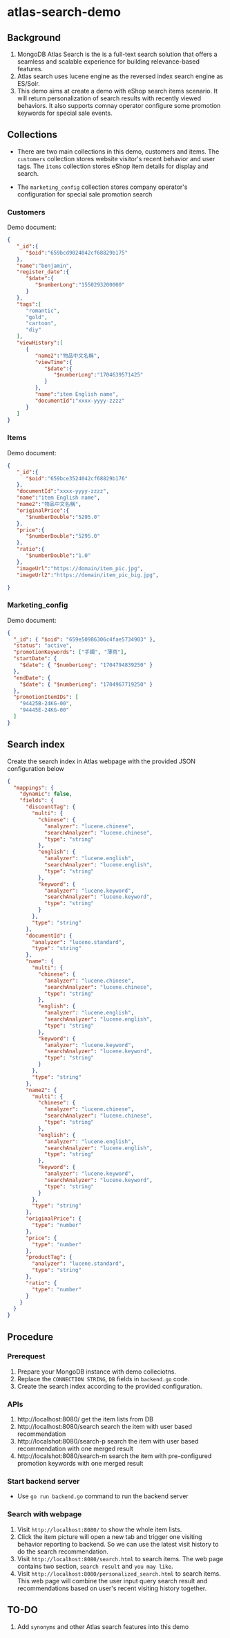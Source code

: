 # atlas-search-demo

## Background
1. MongoDB Atlas Search is the is a full-text search solution that offers a seamless and scalable experience for building relevance-based features.
2. Atlas search uses lucene engine as the reversed index search engine as ES/Solr.
3. This demo aims at create a demo with eShop search items scenario. It will return personalization of search results with recently viewed behaviors. It also supports comnay operator configure some promotion keywords for special sale events.  

## Collections 
* There are two main collections in this demo, customers and items. The `customers` collection stores website visitor's recent behavior and user tags. The `items` collection stores eShop item details for display and search.  

* The `marketing_config` collection stores company operator's configuration for special sale promotion search 
### Customers
Demo document:
```json
{
   "_id":{
      "$oid":"659bcd9024042cf68829b175"
   },
   "name":"benjamin",
   "register_date":{
      "$date":{
         "$numberLong":"1550293200000"
      }
   },
   "tags":[
      "romantic",
      "gold",
      "cartoon",
      "diy"
   ],
   "viewHistory":[
      {
         "name2":"物品中文名稱",
         "viewTime":{
            "$date":{
               "$numberLong":"1704639571425"
            }
         },
         "name":"item English name",
         "documentId":"xxxx-yyyy-zzzz"
      }
   ]
}
```

### Items 
Demo document:
```json
{
   "_id":{
      "$oid":"659bce3524042cf68829b176"
   },
   "documentId":"xxxx-yyyy-zzzz",
   "name":"item English name",
   "name2":"物品中文名稱",
   "originalPrice":{
      "$numberDouble":"5295.0"
   },
   "price":{
      "$numberDouble":"5295.0"
   },
   "ratio":{
      "$numberDouble":"1.0"
   },
   "imageUrl":"https://domain/item_pic.jpg",
   "imageUrl2":"https://domain/item_pic_big.jpg",

}
```


### Marketing_config 
Demo document:

```json
{
  "_id": { "$oid": "659e50986306c4fae5734903" },
  "status": "active",
  "promotionKeywords": ["手鐲", "薄荷"],
  "startDate": {
    "$date": { "$numberLong": "1704794839250" }
  },
  "endDate": {
    "$date": { "$numberLong": "1704967719250" }
  },
  "promotionItemIDs": [
    "94425B-24KG-00",
    "94445E-24KG-00"
  ]
}
```


## Search index 
Create the search index in Atlas webpage with the provided JSON configuration below

```json
{
  "mappings": {
    "dynamic": false,
    "fields": {
      "discountTag": {
        "multi": {
          "chinese": {
            "analyzer": "lucene.chinese",
            "searchAnalyzer": "lucene.chinese",
            "type": "string"
          },
          "english": {
            "analyzer": "lucene.english",
            "searchAnalyzer": "lucene.english",
            "type": "string"
          },
          "keyword": {
            "analyzer": "lucene.keyword",
            "searchAnalyzer": "lucene.keyword",
            "type": "string"
          }
        },
        "type": "string"
      },
      "documentId": {
        "analyzer": "lucene.standard",
        "type": "string"
      },
      "name": {
        "multi": {
          "chinese": {
            "analyzer": "lucene.chinese",
            "searchAnalyzer": "lucene.chinese",
            "type": "string"
          },
          "english": {
            "analyzer": "lucene.english",
            "searchAnalyzer": "lucene.english",
            "type": "string"
          },
          "keyword": {
            "analyzer": "lucene.keyword",
            "searchAnalyzer": "lucene.keyword",
            "type": "string"
          }
        },
        "type": "string"
      },
      "name2": {
        "multi": {
          "chinese": {
            "analyzer": "lucene.chinese",
            "searchAnalyzer": "lucene.chinese",
            "type": "string"
          },
          "english": {
            "analyzer": "lucene.english",
            "searchAnalyzer": "lucene.english",
            "type": "string"
          },
          "keyword": {
            "analyzer": "lucene.keyword",
            "searchAnalyzer": "lucene.keyword",
            "type": "string"
          }
        },
        "type": "string"
      },
      "originalPrice": {
        "type": "number"
      },
      "price": {
        "type": "number"
      },
      "productTag": {
        "analyzer": "lucene.standard",
        "type": "string"
      },
      "ratio": {
        "type": "number"
      }
    }
  }
}
```

## Procedure 
### Prerequest 
1. Prepare your MongoDB instance with demo colleciotns. 
2. Replace the `CONNECTION STRING`, `DB` fields in `backend.go` code.
3. Create the search index according to the provided configuration. 

### APIs
1. http://localhost:8080/ get the item lists from DB
2. http://localhost:8080/search search the item with user based recommendation  
3. http://localshot:8080/search-p search the item with user based recommendation with one merged result 
4. http://localshot:8080/search-m search the item with pre-configured promotion keywords with one merged result 

### Start backend server
* Use `go run backend.go` command to run the backend server 

### Search with webpage
1. Visit `http://localhost:8080/` to show the whole item lists.
2. Click the item picture will open a new tab and trigger one visiting behavior reporting to backend. So we can use the latest visit history to do the search recommendation.
3. Visit `http://localhost:8080/search.html` to search items. The web page contains two section, `search result` and `you may like`. 
4. Visit `http://localhost:8080/personalized_search.html` to search items. This web page will combine the user input query search result and recommendations based on user's recent visiting history together. 


## TO-DO
1. Add `synonyms` and other Atlas search features into this demo 
